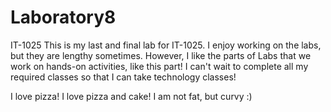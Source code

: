# Laboratory8
IT-1025
This is my last and final lab for IT-1025. I enjoy working on the labs, but they are lengthy sometimes. However, I like the parts of Labs that we work on hands-on activities, like this part! I can't wait to complete all my required classes so that I can take technology classes!

I love pizza! I love pizza and cake! I am not fat, but curvy :)
